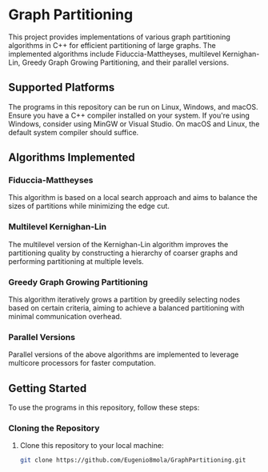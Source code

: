 # Graph Partitioning

This project provides implementations of various graph partitioning algorithms in C++ for efficient partitioning of large graphs. The implemented algorithms include Fiduccia-Mattheyses, multilevel Kernighan-Lin, Greedy Graph Growing Partitioning, and their parallel versions.

## Supported Platforms

The programs in this repository can be run on Linux, Windows, and macOS. Ensure you have a C++ compiler installed on your system. If you're using Windows, consider using MinGW or Visual Studio. On macOS and Linux, the default system compiler should suffice.

## Algorithms Implemented

### Fiduccia-Mattheyses
This algorithm is based on a local search approach and aims to balance the sizes of partitions while minimizing the edge cut.

### Multilevel Kernighan-Lin
The multilevel version of the Kernighan-Lin algorithm improves the partitioning quality by constructing a hierarchy of coarser graphs and performing partitioning at multiple levels.

### Greedy Graph Growing Partitioning
This algorithm iteratively grows a partition by greedily selecting nodes based on certain criteria, aiming to achieve a balanced partitioning with minimal communication overhead.

### Parallel Versions
Parallel versions of the above algorithms are implemented to leverage multicore processors for faster computation.

## Getting Started

To use the programs in this repository, follow these steps:

### Cloning the Repository

1. Clone this repository to your local machine:

   ```bash
   git clone https://github.com/Eugenio8mola/GraphPartitioning.git
